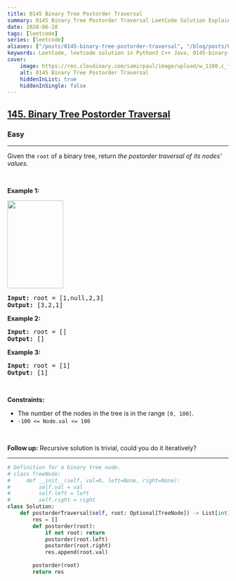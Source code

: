 ```yaml
---
title: 0145 Binary Tree Postorder Traversal
summary: 0145 Binary Tree Postorder Traversal LeetCode Solution Explained
date: 2020-06-20
tags: [leetcode]
series: [leetcode]
aliases: ["/posts/0145-binary-tree-postorder-traversal", "/blog/posts/0145-binary-tree-postorder-traversal", "/0145-binary-tree-postorder-traversal"]
keywords: LeetCode, leetcode solution in Python3 C++ Java, 0145-binary-tree-postorder-traversal solution
cover:
    image: https://res.cloudinary.com/samirpaul/image/upload/w_1100,c_fit,co_rgb:FFFFFF,l_text:Arial_70_bold:0145 Binary Tree Postorder Traversal/problem-solving.webp
    alt: 0145 Binary Tree Postorder Traversal
    hiddenInList: true
    hiddenInSingle: false
---
```



<h2><a href="https://leetcode.com/problems/binary-tree-postorder-traversal/">145. Binary Tree Postorder Traversal</a></h2><h3>Easy</h3><hr><div><p>Given the <code>root</code> of a&nbsp;binary tree, return <em>the postorder traversal of its nodes' values</em>.</p>

<p>&nbsp;</p>
<p><strong class="example">Example 1:</strong></p>
<img alt="" src="https://assets.leetcode.com/uploads/2020/08/28/pre1.jpg" style="width: 127px; height: 200px;">
<pre><strong>Input:</strong> root = [1,null,2,3]
<strong>Output:</strong> [3,2,1]
</pre>

<p><strong class="example">Example 2:</strong></p>

<pre><strong>Input:</strong> root = []
<strong>Output:</strong> []
</pre>

<p><strong class="example">Example 3:</strong></p>

<pre><strong>Input:</strong> root = [1]
<strong>Output:</strong> [1]
</pre>

<p>&nbsp;</p>
<p><strong>Constraints:</strong></p>

<ul>
	<li>The number of the nodes in the tree is in the range <code>[0, 100]</code>.</li>
	<li><code>-100 &lt;= Node.val &lt;= 100</code></li>
</ul>

<p>&nbsp;</p>
<strong>Follow up:</strong> Recursive solution is trivial, could you do it iteratively?</div>

---




```python
# Definition for a binary tree node.
# class TreeNode:
#     def __init__(self, val=0, left=None, right=None):
#         self.val = val
#         self.left = left
#         self.right = right
class Solution:
    def postorderTraversal(self, root: Optional[TreeNode]) -> List[int]:
        res = []
        def postorder(root):
            if not root: return 
            postorder(root.left)
            postorder(root.right)
            res.append(root.val)
        
        postorder(root)
        return res
```
